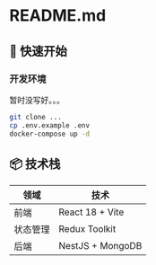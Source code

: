 # README.md

## 🚀 快速开始

### 开发环境

暂时没写好。。。

```bash
git clone ...
cp .env.example .env
docker-compose up -d
```

## 📦 技术栈

| 领域     | 技术             |
| -------- | ---------------- |
| 前端     | React 18 + Vite  |
| 状态管理 | Redux Toolkit    |
| 后端     | NestJS + MongoDB |
